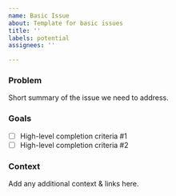 ```yaml
---
name: Basic Issue
about: Template for basic issues
title: ''
labels: potential
assignees: ''

---
```


### Problem
Short summary of the issue we need to address.

### Goals

- [ ] High-level completion criteria #1
- [ ] High-level completion criteria #2

### Context

Add any additional context & links here.
